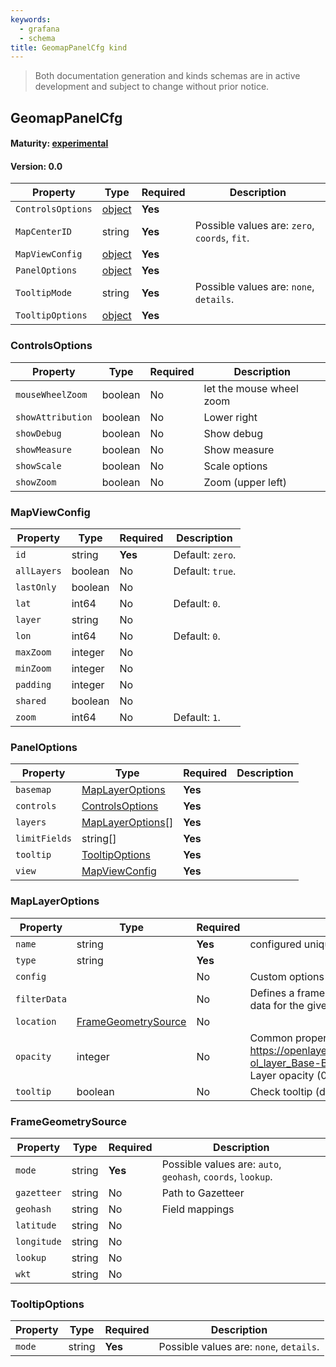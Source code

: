 ```yaml
---
keywords:
  - grafana
  - schema
title: GeomapPanelCfg kind
---
```

> Both documentation generation and kinds schemas are in active development and subject to change without prior notice.

## GeomapPanelCfg

#### Maturity: [experimental](../../../maturity/#experimental)
#### Version: 0.0



| Property          | Type                       | Required | Description                                   |
|-------------------|----------------------------|----------|-----------------------------------------------|
| `ControlsOptions` | [object](#controlsoptions) | **Yes**  |                                               |
| `MapCenterID`     | string                     | **Yes**  | Possible values are: `zero`, `coords`, `fit`. |
| `MapViewConfig`   | [object](#mapviewconfig)   | **Yes**  |                                               |
| `PanelOptions`    | [object](#paneloptions)    | **Yes**  |                                               |
| `TooltipMode`     | string                     | **Yes**  | Possible values are: `none`, `details`.       |
| `TooltipOptions`  | [object](#tooltipoptions)  | **Yes**  |                                               |

### ControlsOptions

| Property          | Type    | Required | Description              |
|-------------------|---------|----------|--------------------------|
| `mouseWheelZoom`  | boolean | No       | let the mouse wheel zoom |
| `showAttribution` | boolean | No       | Lower right              |
| `showDebug`       | boolean | No       | Show debug               |
| `showMeasure`     | boolean | No       | Show measure             |
| `showScale`       | boolean | No       | Scale options            |
| `showZoom`        | boolean | No       | Zoom (upper left)        |

### MapViewConfig

| Property    | Type    | Required | Description      |
|-------------|---------|----------|------------------|
| `id`        | string  | **Yes**  | Default: `zero`. |
| `allLayers` | boolean | No       | Default: `true`. |
| `lastOnly`  | boolean | No       |                  |
| `lat`       | int64   | No       | Default: `0`.    |
| `layer`     | string  | No       |                  |
| `lon`       | int64   | No       | Default: `0`.    |
| `maxZoom`   | integer | No       |                  |
| `minZoom`   | integer | No       |                  |
| `padding`   | integer | No       |                  |
| `shared`    | boolean | No       |                  |
| `zoom`      | int64   | No       | Default: `1`.    |

### PanelOptions

| Property      | Type                                  | Required | Description |
|---------------|---------------------------------------|----------|-------------|
| `basemap`     | [MapLayerOptions](#maplayeroptions)   | **Yes**  |             |
| `controls`    | [ControlsOptions](#controlsoptions)   | **Yes**  |             |
| `layers`      | [MapLayerOptions](#maplayeroptions)[] | **Yes**  |             |
| `limitFields` | string[]                              | **Yes**  |             |
| `tooltip`     | [TooltipOptions](#tooltipoptions)     | **Yes**  |             |
| `view`        | [MapViewConfig](#mapviewconfig)       | **Yes**  |             |

### MapLayerOptions

| Property     | Type                                        | Required | Description                                                                                                                |
|--------------|---------------------------------------------|----------|----------------------------------------------------------------------------------------------------------------------------|
| `name`       | string                                      | **Yes**  | configured unique display name                                                                                             |
| `type`       | string                                      | **Yes**  |                                                                                                                            |
| `config`     |                                             | No       | Custom options depending on the type                                                                                       |
| `filterData` |                                             | No       | Defines a frame MatcherConfig that may filter data for the given layer                                                     |
| `location`   | [FrameGeometrySource](#framegeometrysource) | No       |                                                                                                                            |
| `opacity`    | integer                                     | No       | Common properties:<br/>https://openlayers.org/en/latest/apidoc/module-ol_layer_Base-BaseLayer.html<br/>Layer opacity (0-1) |
| `tooltip`    | boolean                                     | No       | Check tooltip (defaults to true)                                                                                           |

### FrameGeometrySource

| Property    | Type   | Required | Description                                                 |
|-------------|--------|----------|-------------------------------------------------------------|
| `mode`      | string | **Yes**  | Possible values are: `auto`, `geohash`, `coords`, `lookup`. |
| `gazetteer` | string | No       | Path to Gazetteer                                           |
| `geohash`   | string | No       | Field mappings                                              |
| `latitude`  | string | No       |                                                             |
| `longitude` | string | No       |                                                             |
| `lookup`    | string | No       |                                                             |
| `wkt`       | string | No       |                                                             |

### TooltipOptions

| Property | Type   | Required | Description                             |
|----------|--------|----------|-----------------------------------------|
| `mode`   | string | **Yes**  | Possible values are: `none`, `details`. |


